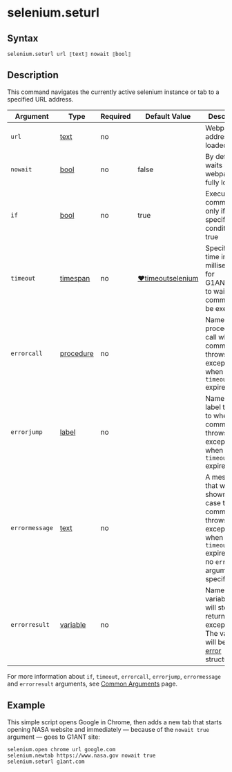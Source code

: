 # selenium.seturl

## Syntax

```G1ANT
selenium.seturl url ⟦text⟧ nowait ⟦bool⟧
```

## Description

This command navigates the currently active selenium instance or tab to a specified URL address.

| Argument | Type | Required | Default Value | Description |
| -------- | ---- | -------- | ------------- | ----------- |
|`url`| [text](G1ANT.Language/G1ANT.Language/Structures/TextStructure.md) | no|  | Webpage address to be loaded |
|`nowait` | [bool](G1ANT.Language/G1ANT.Language/Structures/BooleanStructure.md) | no | false | By default, waits until the webpage fully loads              |
| `if`           | [bool](G1ANT.Language/G1ANT.Language/Structures/BooleanStructure.md) | no       | true                                                        | Executes the command only if a specified condition is true   |
| `timeout`      | [timespan](G1ANT.Language/G1ANT.Language/Structures/TimeSpanStructure.md) | no       | [♥timeoutselenium](G1ANT.Language/G1ANT.Addon.Core/Variables/TimeoutSeleniumVariable.md) | Specifies time in milliseconds for G1ANT.Robot to wait for the command to be executed |
| `errorcall`    | [procedure](G1ANT.Language/G1ANT.Language/Structures/ProcedureStructure.md) | no       |                                                             | Name of a procedure to call when the command throws an exception or when a given `timeout` expires |
| `errorjump`    | [label](G1ANT.Language/G1ANT.Language/Structures/LabelStructure.md) | no       |                                                             | Name of the label to jump to when the command throws an exception or when a given `timeout` expires |
| `errormessage` | [text](G1ANT.Language/G1ANT.Language/Structures/TextStructure.md) | no       |                                                             | A message that will be shown in case the command throws an exception or when a given `timeout` expires, and no `errorjump` argument is specified |
| `errorresult`  | [variable](G1ANT.Language/G1ANT.Language/Structures/VariableStructure.md) | no       |                                                             | Name of a variable that will store the returned exception. The variable will be of [error](G1ANT.Language/G1ANT.Language/Structures/ErrorStructure.md) structure  |

For more information about `if`, `timeout`, `errorcall`, `errorjump`, `errormessage` and `errorresult` arguments, see [Common Arguments](G1ANT.Manual/appendices/common-arguments.md) page.

## Example

This simple script opens Google in Chrome, then adds a new tab that starts opening NASA website and immediately — because of the `nowait true` argument — goes to G1ANT site:

```G1ANT
selenium.open chrome url google.com
selenium.newtab https://www.nasa.gov nowait true
selenium.seturl g1ant.com
```
